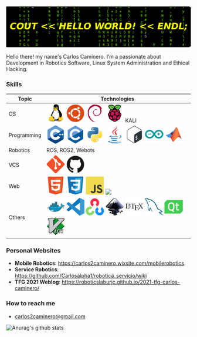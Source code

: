 ![](./banner.png)

Hello there! my name's Carlos Caminero. I’m a passionate about Development in Robotics Software, Linux System Administration and Ethical Hacking.

### Skills
| Topic | Technologies |
| --- | --- |
| OS | <img height=50 src="https://raw.githubusercontent.com/devicons/devicon/master/icons/linux/linux-original.svg"/> <img height=50 src="https://raw.githubusercontent.com/devicons/devicon/master/icons/ubuntu/ubuntu-plain.svg"/> <img height=50 src="https://raw.githubusercontent.com/devicons/devicon/master/icons/debian/debian-original.svg"/> <img height=50 src="https://raw.githubusercontent.com/devicons/devicon/master/icons/raspberrypi/raspberrypi-original.svg"/> KALI |
| Programming | <img height=50 src="https://raw.githubusercontent.com/devicons/devicon/master/icons/cplusplus/cplusplus-original.svg"/> <img height=50 src="https://raw.githubusercontent.com/devicons/devicon/master/icons/c/c-original.svg"/> <img height=50 src="https://raw.githubusercontent.com/devicons/devicon/master/icons/python/python-original.svg"/> <img height=50 src="https://raw.githubusercontent.com/devicons/devicon/master/icons/java/java-original.svg"/> <img height=50 src="https://raw.githubusercontent.com/devicons/devicon/master/icons/bash/bash-original.svg"/> <img height=50 src="https://raw.githubusercontent.com/devicons/devicon/master/icons/arduino/arduino-original.svg"/> <img height=50 src="https://raw.githubusercontent.com/devicons/devicon/master/icons/matlab/matlab-original.svg"/> |
| Robotics | ROS, ROS2, Webots |
| VCS | <img height=50 src="https://raw.githubusercontent.com/devicons/devicon/master/icons/git/git-original.svg"/> <img height=50 src="https://raw.githubusercontent.com/devicons/devicon/master/icons/github/github-original.svg"/> |
| Web | <img height=50 src="https://raw.githubusercontent.com/devicons/devicon/master/icons/html5/html5-original.svg"/> <img height=50 src="https://raw.githubusercontent.com/devicons/devicon/master/icons/css3/css3-original.svg"/> <img height=50 src="https://raw.githubusercontent.com/devicons/devicon/master/icons/javascript/javascript-original.svg"/> <img height=50 src="https://cdn.jsdelivr.net/gh/devicons/devicon/icons/php/php-original.svg"/> |
| Others | <img height=50 src="https://raw.githubusercontent.com/devicons/devicon/master/icons/docker/docker-original.svg"/> <img height=50 src="https://raw.githubusercontent.com/devicons/devicon/master/icons/vscode/vscode-original.svg"/> <img height=50 src="https://raw.githubusercontent.com/devicons/devicon/master/icons/opencv/opencv-original.svg"/> <img height=50 src="https://raw.githubusercontent.com/devicons/devicon/master/icons/inkscape/inkscape-original.svg"/> <img height=50 src="https://raw.githubusercontent.com/devicons/devicon/master/icons/latex/latex-original.svg"/> <img height=50 src="https://raw.githubusercontent.com/devicons/devicon/master/icons/mysql/mysql-original.svg"/> <img height=50 src="https://raw.githubusercontent.com/devicons/devicon/master/icons/qt/qt-original.svg"/> <img height=50 src="https://raw.githubusercontent.com/devicons/devicon/master/icons/vim/vim-original.svg"/> |

### Personal Websites
* **Mobile Robotics**: https://carlos2caminero.wixsite.com/mobilerobotics
* **Service Robotics**: https://github.com/Carlosalpha1/robotica_servicio/wiki
* **TFG 2021 Weblog**: https://roboticslaburjc.github.io/2021-tfg-carlos-caminero/

### How to reach me
- carlos2caminero@gmail.com

![Anurag's github stats](https://github-readme-stats.vercel.app/api?username=Carlosalpha1&show_icons=true&theme=chartreuse-dark)

